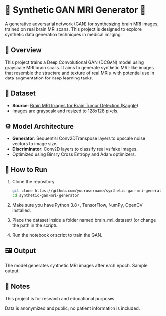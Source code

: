 # 🩻 Synthetic GAN MRI Generator 🏥

A generative adversarial network (GAN) for synthesizing brain MRI images, trained on real brain MRI scans. This project is designed to explore synthetic data generation techniques in medical imaging.

## 🧠 Overview

This project trains a Deep Convolutional GAN (DCGAN) model using grayscale MRI brain scans. It aims to generate synthetic MRI-like images that resemble the structure and texture of real MRIs, with potential use in data augmentation for deep learning tasks.

## 📂 Dataset

- **Source**: [Brain MRI Images for Brain Tumor Detection (Kaggle)](https://www.kaggle.com/datasets/navoneel/brain-mri-images-for-brain-tumor-detection)
- Images are grayscale and resized to 128x128 pixels.

## ⚙️ Model Architecture

- **Generator**: Sequential Conv2DTranspose layers to upscale noise vectors to image size.
- **Discriminator**: Conv2D layers to classify real vs fake images.
- Optimized using Binary Cross Entropy and Adam optimizers.

## 🚀 How to Run

1. Clone the repository:
   ```bash
   git clone https://github.com/yourusername/synthetic-gan-mri-generator.git
   cd synthetic-gan-mri-generator
2. Make sure you have Python 3.8+, TensorFlow, NumPy, OpenCV installed.

3. Place the dataset inside a folder named brain_mri_dataset/ (or change the path in the script).

4. Run the notebook or script to train the GAN.

## 🖼️ Output
The model generates synthetic MRI images after each epoch.
Sample output:


## 📌 Notes

This project is for research and educational purposes.

Data is anonymized and public; no patient information is included.
